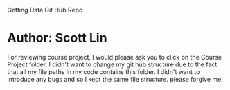 Getting Data Git Hub Repo

Author: Scott Lin
===================

For reviewing course project, I would please ask you to click on the Course Project folder. I didn't want to change my git hub structure due to the fact that all my file paths in my code contains this folder. I didn't want to introduce any bugs and so I kept the same file structure. please forgive me!